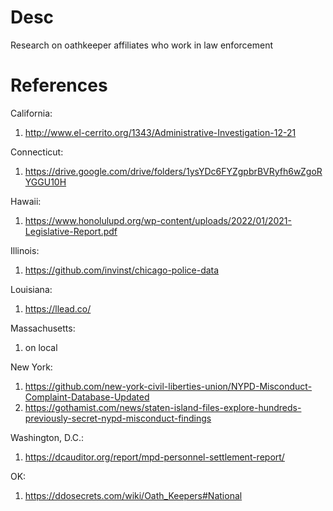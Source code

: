 # Desc
Research on oathkeeper affiliates who work in law enforcement 

# References
California: 
1) http://www.el-cerrito.org/1343/Administrative-Investigation-12-21

Connecticut: 
1) https://drive.google.com/drive/folders/1ysYDc6FYZgpbrBVRyfh6wZgoRYGGU10H

Hawaii: 
1) https://www.honolulupd.org/wp-content/uploads/2022/01/2021-Legislative-Report.pdf

Illinois: 
1) https://github.com/invinst/chicago-police-data

Louisiana: 
1) https://llead.co/

Massachusetts:
1) on local

New York:
1) https://github.com/new-york-civil-liberties-union/NYPD-Misconduct-Complaint-Database-Updated
2) https://gothamist.com/news/staten-island-files-explore-hundreds-previously-secret-nypd-misconduct-findings

Washington, D.C.:
1) https://dcauditor.org/report/mpd-personnel-settlement-report/

OK: 
1) https://ddosecrets.com/wiki/Oath_Keepers#National